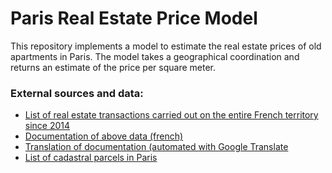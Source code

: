 # Paris Real Estate Price Model

This repository implements a model to estimate the real estate prices of old apartments in Paris. The model takes a geographical coordination and returns an estimate of the price per square meter.

### External sources and data:

* [List of real estate transactions carried out on the entire French territory since 2014](https://www.data.gouv.fr/en/datasets/r/90a98de0-f562-4328-aa16-fe0dd1dca60f)
* [Documentation of above data (french)](https://www.data.gouv.fr/en/datasets/r/d573456c-76eb-4276-b91c-e6b9c89d6656)
* [Translation of documentation (automated with Google Translate](https://drive.google.com/file/d/12miiSujVTzmdvp0ErIHHlc7DVKbJ6AEL/view?usp=sharing)
* [List of cadastral parcels in Paris](https://cadastre.data.gouv.fr/data/etalab-cadastre/2021-04-01/shp/departements/75/cadastre-75-parcelles-shp.zip)
